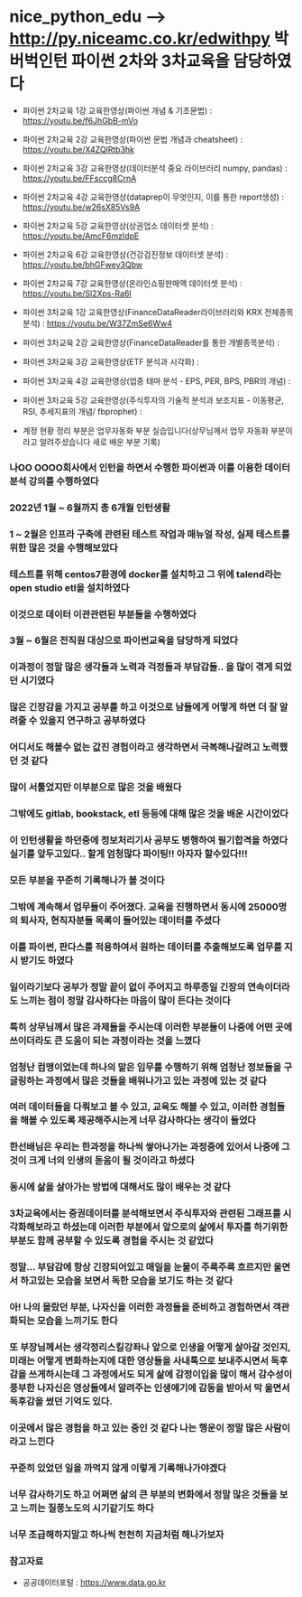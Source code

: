 # nice_python_edu  --> http://py.niceamc.co.kr/edwithpy 박버벅인턴 파이썬 2차와 3차교육을 담당하였다

- 파이썬 2차교육 1강 교육한영상(파이썬 개념 & 기초문법) : https://youtu.be/f6JhGbB-mVo 
- 파이썬 2차교육 2강 교육한영상(파이썬 문법 개념과 cheatsheet) : https://youtu.be/X4ZQlRtb3hk
- 파이썬 2차교육 3강 교육한영상(데이터분석 중요 라이브러리 numpy, pandas) : https://youtu.be/FFsccg8CrnA
- 파이썬 2차교육 4강 교육한영상(dataprep이 무엇인지, 이를 통한 report생성) : https://youtu.be/w26sX85Vs9A
- 파이썬 2차교육 5강 교육한영상(상권업소 데이터셋 분석) : https://youtu.be/AmcF6mzldpE
- 파이썬 2차교육 6강 교육한영상(건강검진정보 데이터셋 분석) : https://youtu.be/bhGFwey3Qbw
- 파이썬 2차교육 7강 교육한영상(온라인쇼핑판매액 데이터셋 분석) : https://youtu.be/Sl2Xps-Ra6I






- 파이썬 3차교육 1강 교육한영상(FinanceDataReader라이브러리와 KRX 전체종목분석) : https://youtu.be/W37ZmSe6Ww4
- 파이썬 3차교육 2강 교육한영상(FinanceDataReader를 통한 개별종목분석) : 
- 파이썬 3차교육 3강 교육한영상(ETF 분석과 시각화) :
- 파이썬 3차교육 4강 교육한영상(업종 테마 분석 - EPS, PER, BPS, PBR의 개념) :
- 파이썬 3차교육 5강 교육한영상(주식투자의 기술적 분석과 보조지표 - 이동평균, RSI, 추세지표의 개념/ fbprophet) : 

- 계정 현황 정리 부분은 업무자동화 부분 실습입니다(상무님께서 업무 자동화 부분이라고 알려주셨습니다 새로 배운 부분 기록)



### 나OO OOOO회사에서 인턴을 하면서 수행한 파이썬과 이를 이용한 데이터분석 강의를 수행하였다
### 2022년 1월 ~ 6월까지 총 6개월 인턴생활
### 1 ~ 2월은 인프라 구축에 관련된 테스트 작업과 매뉴얼 작성, 실제 테스트를 위한 많은 것을 수행해보았다
### 테스트를 위해 centos7환경에 docker를 설치하고 그 위에 talend라는 open studio etl을 설치하였다
### 이것으로 데이터 이관관련된 부분들을 수행하였다
### 3월 ~ 6월은 전직원 대상으로 파이썬교육을 담당하게 되었다
### 이과정이 정말 많은 생각들과 노력과 걱정들과 부담감들.. 을 많이 겪게 되었던 시기였다
### 많은 긴장감을 가지고 공부를 하고 이것으로 남들에게 어떻게 하면 더 잘 알려줄 수 있을지 연구하고 공부하였다
### 어디서도 해볼수 없는 값진 경험이라고 생각하면서 극복해나갈려고 노력했던 것 같다
### 많이 서툴었지만 이부분으로 많은 것을 배웠다
### 그밖에도 gitlab, bookstack, etl 등등에 대해 많은 것을 배운 시간이었다
### 이 인턴생활을 하던중에 정보처리기사 공부도 병행하여 필기합격을 하였다 실기를 앞두고있다.. 할게 엄청많다 파이팅!! 아자자 할수있다!!! 
### 모든 부분을 꾸준히 기록해나가 볼 것이다 
### 그밖에 계속해서 업무들이 주어졌다. 교육을 진행하면서 동시에 25000명의 퇴사자, 현직자분들 목록이 들어있는 데이터를 주셨다
### 이를 파이썬, 판다스를 적용하여서 원하는 데이터를 추출해보도록 업무를 지시 받기도 하였다
### 일이라기보다 공부가 정말 끝이 없이 주어지고 하루종일 긴장의 연속이더라도 느끼는 점이 정말 감사하다는 마음이 많이 든다는 것이다
### 특히 상무님께서 많은 과제들을 주시는데 이러한 부분들이 나중에 어떤 곳에 쓰이더라도 큰 도움이 되는 과정이라는 것을 느꼈다
### 엄청난 컴맹이었는데 하나의 맡은 임무를 수행하기 위해 엄청난 정보들을 구글링하는 과정에서 많은 것들을 배워나가고 있는 과정에 있는 것 같다
### 여러 데이터들을 다뤄보고 볼 수 있고, 교육도 해볼 수 있고, 이러한 경험들을 해볼 수 있도록 제공해주시는게 너무 감사하다는 생각이 들었다 
### 한선배님은 우리는 한과정을 하나씩 쌓아나가는 과정중에 있어서 나중에 그것이 크게 너의 인생의 돋움이 될 것이라고 하셨다 
### 동시에 삶을 살아가는 방법에 대해서도 많이 배우는 것 같다
### 3차교육에서는 증권데이터를 분석해보면서 주식투자와 관련된 그래프를 시각화해보라고 하셨는데 이러한 부분에서 앞으로의 삶에서 투자를 하기위한 부분도 함께 공부할 수 있도록 경험을 주시는 것 같았다
### 정말... 부담감에 항상 긴장되어있고 매일을 눈물이 주룩주룩 흐르지만 울면서 하고있는 모습을 보면서 독한 모습을 보기도 하는 것 같다 
### 아! 나의 몰랐던 부분, 나자신을 이러한 과정들을 준비하고 경험하면서 객관화되는 모습을 느끼기도 한다
### 또 부장님께서는 생각정리스킬강좌나 앞으로 인생을 어떻게 살아갈 것인지, 미래는 어떻게 변화하는지에 대한 영상들을 사내톡으로 보내주시면서 독후감을 쓰게하시는데 그 과정에서도 되게 삶에 감정이입을 많이 해서 감수성이 풍부한 나자신은 영상들에서 알려주는 인생얘기에 감동을 받아서 막 울면서 독후감을 썼던 기억도 있다. 
### 이곳에서 많은 경험을 하고 있는 중인 것 같다  나는 행운이 정말 많은 사람이라고 느낀다
### 꾸준히 있었던 일을 까먹지 않게 이렇게 기록해나가야겠다
### 너무 감사하기도 하고 어쩌면 삶의 큰 부분의 변화에서 정말 많은 것들을 보고 느끼는 질풍노도의 시기같기도 하다
### 너무 조급해하지말고 하나씩 천천히 지금처럼 해나가보자

### 참고자료
- 공공데이터포털 : https://www.data.go.kr
